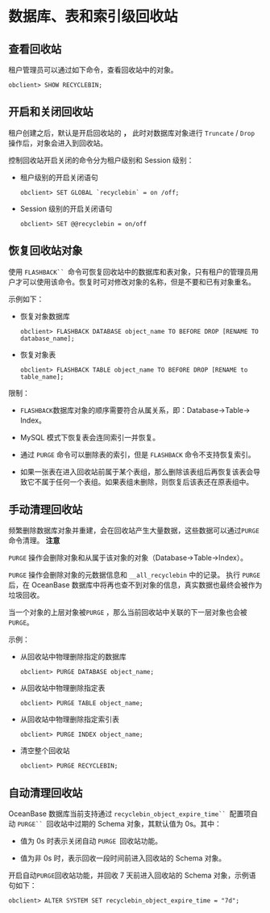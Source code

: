 数据库、表和索引级回收站 
=================================



查看回收站 
--------------------------

租户管理员可以通过如下命令，查看回收站中的对象。

    obclient> SHOW RECYCLEBIN;



开启和关闭回收站 
-----------------------------

租户创建之后，默认是开启回收站的 **，** 此时对数据库对象进行 `Truncate` / `Drop` 操作后，对象会进入到回收站。

控制回收站开启关闭的命令分为租户级别和 Session 级别：

* 租户级别的开启关闭语句

      obclient> SET GLOBAL `recyclebin` = on /off;

  




<!-- -->

* Session 级别的开启关闭语句

      obclient> SET @@recyclebin = on/off

  




恢复回收站对象 
----------------------------

使用 `FLASHBACK`` `命令可恢复回收站中的数据库和表对象，只有租户的管理员用户才可以使用该命令。恢复时可对修改对象的名称，但是不要和已有对象重名。

示例如下：

* 恢复对象数据库

      obclient> FLASHBACK DATABASE object_name TO BEFORE DROP [RENAME TO database_name];

  




<!-- -->

* 恢复对象表

      obclient> FLASHBACK TABLE object_name TO BEFORE DROP [RENAME to table_name];

  




限制：

* `FLASHBACK`数据库对象的顺序需要符合从属关系，即：Database-\>Table-\> Index。

  

* MySQL 模式下恢复表会连同索引一并恢复。

  

* 通过 `PURGE` 命令可以删除表的索引，但是 `FLASHBACK` 命令不支持恢复索引。

  

* 如果一张表在进入回收站前属于某个表组，那么删除该表组后再恢复该表会导致它不属于任何一个表组。如果表组未删除，则恢复后该表还在原表组中。

  




手动清理回收站 
----------------------------

频繁删除数据库对象并重建，会在回收站产生大量数据，这些数据可以通过`PURGE` 命令清理。
**注意**



`PURGE` 操作会删除对象和从属于该对象的对象（Database-\>Table-\>Index）。

`PURGE` 操作会删除对象的元数据信息和 `__all_recyclebin` 中的记录。 执行 `PURGE` 后，在 OceanBase 数据库中将再也查不到对象的信息，真实数据也最终会被作为垃圾回收。

当一个对象的上层对象被`PURGE` ，那么当前回收站中关联的下一层对象也会被`PURGE`。

示例：

* 从回收站中物理删除指定的数据库

      obclient> PURGE DATABASE object_name;

  

* 从回收站中物理删除指定表

      obclient> PURGE TABLE object_name;

  

* 从回收站中物理删除指定索引表

      obclient> PURGE INDEX object_name;

  

* 清空整个回收站

      obclient> PURGE RECYCLEBIN;

  




自动清理回收站 
----------------------------

OceanBase 数据库当前支持通过 `recyclebin_object_expire_time`` `配置项自动 `PURGE`` `回收站中过期的 Schema 对象，其默认值为 0s。其中：

* 值为 0s 时表示关闭自动 `PURGE `回收站功能。

  

* 值为非 0s 时，表示回收一段时间前进入回收站的 Schema 对象。

  




开启自动`PURGE`回收站功能，并回收 7 天前进入回收站的 Schema 对象，示例语句如下：

    obclient> ALTER SYSTEM SET recyclebin_object_expire_time = "7d";







